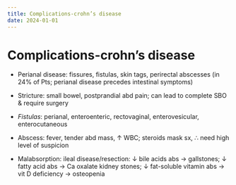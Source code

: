 ```yaml
---
title: Complications-crohn’s disease
date: 2024-01-01
---
```

# Complications-crohn’s disease

* Perianal disease: fissures, fistulas, skin tags, perirectal abscesses (in 24% of Pts; perianal disease precedes intestinal symptoms)

* Stricture: small bowel, postprandial abd pain; can lead to complete SBO & require surgery

* _Fistulas_: perianal, enteroenteric, rectovaginal, enterovesicular, enterocutaneous

* Abscess: fever, tender abd mass, ↑ WBC; steroids mask sx, ∴ need high level of suspicion

* Malabsorption: ileal disease/resection: ↓ bile acids abs → gallstones; ↓ fatty acid abs → Ca oxalate kidney stones; ↓ fat-soluble vitamin abs → vit D deficiency → osteopenia
